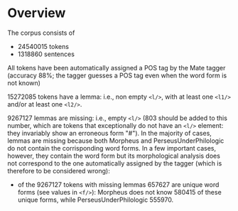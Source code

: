 # Overview

The corpus consists of 
* 24540015 tokens
* 1318860 sentences

All tokens have been automatically assigned a POS tag by the Mate tagger (accuracy 88%; the tagger guesses a POS tag even when the word form is not known)

15272085 tokens have a lemma: i.e., non empty ```<l/>```, with at least one ```<l1/>``` and/or at least one ```<l2/>```.

9267127 lemmas are missing: i.e., empty ```<l/>``` (803 should be added to this number, which are tokens that exceptionally do not have an ```<l/>``` element: they invariably show an erroneous form "#"). In the majority of cases, lemmas are missing because both Morpheus and PerseusUnderPhilologic do not contain the corrisponding word forms. In a few important cases, however, they contain the word form but its morphological analysis does not correspond to the one automatically assigned by the tagger (which is therefore to be considered wrong):
* of the 9267127 tokens with missing lemmas 657627 are unique word forms (see values in ```<f/>```): Morpheus does not know 580415 of these unique forms, while PerseusUnderPhilologic 555970.
